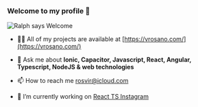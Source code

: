 ### Welcome to my profile 👋

![Ralph says Welcome](https://media0.giphy.com/media/ASd0Ukj0y3qMM/giphy.gif)

- 👨‍💻 All of my projects are available at [https://vrosano.com/](https://vrosano.com/)

- 💬 Ask me about **Ionic, Capacitor, Javascript, React, Angular, Typescript, NodeJS & web technologies**

- 📫 How to reach me [rosvir@icloud.com](mailto:rosvir@icloud.com)

- 🔭 I’m currently working on [React TS Instagram](https://github.com/dualh/react-instagram)


<!--
[SaaS Calendario Profesionales](https://calendarioprofesionales.com) &
Here are some ideas to get you started:
- 🌱 I’m currently learning ...
- 👯 I’m looking to collaborate on ...
- 🤔 I’m looking for help with ...
- 💬 Ask me about ...
- 📫 How to reach me: ...
- 😄 Pronouns: ...
 -->
